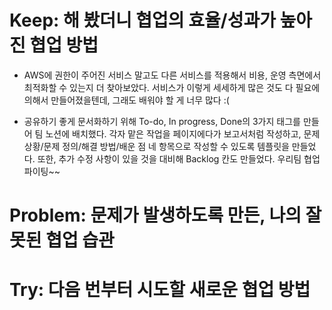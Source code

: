 # Keep: 해 봤더니 협업의 효율/성과가 높아진 협업 방법

- AWS에 권한이 주어진 서비스 말고도 다른 서비스를 적용해서 비용, 운영 측면에서 최적화할 수 있는지 더 찾아보았다. 서비스가 이렇게 세세하게 많은 것도 다 필요에 의해서 만들어졌을텐데, 그래도 배워야 할 게 너무 많다 :(

- 공유하기 좋게 문서화하기 위해 To-do, In progress, Done의 3가지 태그를 만들어 팀 노션에 배치했다. 각자 맡은 작업을 페이지에다가 보고서처럼 작성하고, 문제 상황/문제 정의/해결 방법/배운 점 네 항목으로 작성할 수 있도록 템플릿을 만들었다. 또한, 추가 수정 사항이 있을 것을 대비해 Backlog 칸도 만들었다. 우리팀 협업 파이팅~~ 

# Problem: 문제가 발생하도록 만든, 나의 잘못된 협업 습관

# Try: 다음 번부터 시도할 새로운 협업 방법
